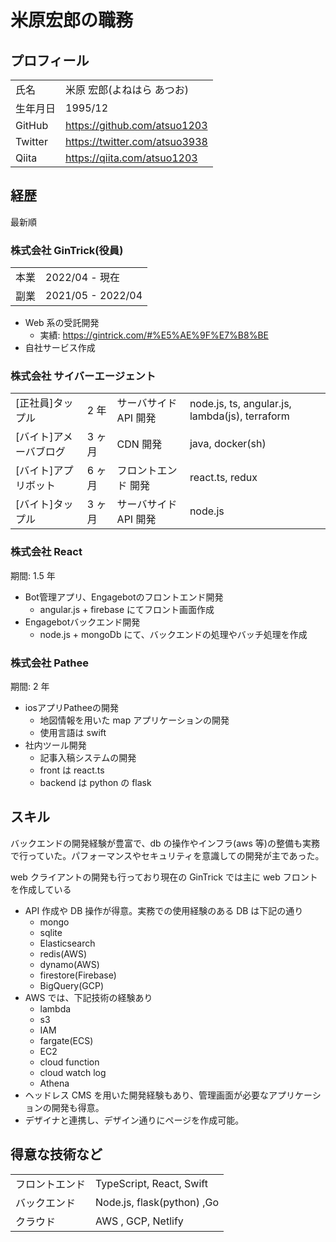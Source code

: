 # 米原宏郎の職務

## プロフィール

|          |                               |
| -------- | ----------------------------- |
| 氏名     | 米原 宏郎(よねはら あつお)    |
| 生年月日 | 1995/12                       |
| GitHub   | https://github.com/atsuo1203  |
| Twitter  | https://twitter.com/atsuo3938 |
| Qiita    | https://qiita.com/atsuo1203   |

## 経歴

最新順

### 株式会社 GinTrick(役員)

|      |                   |
| ---- | ----------------- |
| 本業 | 2022/04 - 現在    |
| 副業 | 2021/05 - 2022/04 |

- Web 系の受託開発
  - 実績: https://gintrick.com/#%E5%AE%9F%E7%B8%BE
- 自社サービス作成

### 株式会社 サイバーエージェント

|                        |        |                       |                                                |
| ---------------------- | ------ | --------------------- | ---------------------------------------------- |
| [正社員]タップル       | 2 年   | サーバサイド API 開発 | node.js, ts, angular.js, lambda(js), terraform |
| [バイト]アメーバブログ | 3 ヶ月 | CDN 開発              | java, docker(sh)                               |
| [バイト]アプリボット   | 6 ヶ月 | フロントエンド 開発   | react.ts, redux                                |
| [バイト]タップル       | 3 ヶ月 | サーバサイド API 開発 | node.js                                        |

### 株式会社 React

期間: 1.5 年

- Bot管理アプリ、Engagebotのフロントエンド開発
  - angular.js + firebase にてフロント画面作成
- Engagebotバックエンド開発
  - node.js + mongoDb にて、バックエンドの処理やバッチ処理を作成

### 株式会社 Pathee

期間: 2 年

- iosアプリPatheeの開発
  - 地図情報を用いた map アプリケーションの開発
  - 使用言語は swift
- 社内ツール開発
  - 記事入稿システムの開発
  - front は react.ts
  - backend は python の flask

## スキル

バックエンドの開発経験が豊富で、db の操作やインフラ(aws 等)の整備も実務で行っていた。パフォーマンスやセキュリティを意識しての開発が主であった。

web クライアントの開発も行っており現在の GinTrick では主に web フロントを作成している

- API 作成や DB 操作が得意。実務での使用経験のある DB は下記の通り
  - mongo
  - sqlite
  - Elasticsearch
  - redis(AWS)
  - dynamo(AWS)
  - firestore(Firebase)
  - BigQuery(GCP)
- AWS では、下記技術の経験あり
  - lambda
  - s3
  - IAM
  - fargate(ECS)
  - EC2
  - cloud function
  - cloud watch log
  - Athena
- ヘッドレス CMS を用いた開発経験もあり、管理画面が必要なアプリケーションの開発も得意。
- デザイナと連携し、デザイン通りにページを作成可能。

## 得意な技術など

|                |                            |
| -------------- | -------------------------- |
| フロントエンド | TypeScript, React, Swift   |
| バックエンド   | Node.js, flask(python) ,Go |
| クラウド       | AWS , GCP, Netlify         |
